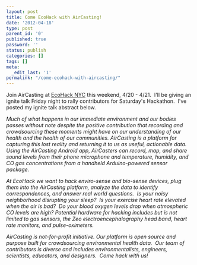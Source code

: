 ```yaml
---
layout: post
title: Come EcoHack with AirCasting!
date: '2012-04-18'
type: post
parent_id: '0'
published: true
password: ''
status: publish
categories: []
tags: []
meta:
  _edit_last: '1'
permalink: "/come-ecohack-with-aircasting/"
---
```

<p>Join AirCasting at <a href="http://www.ecohacknyc.org/" target="_blank">EcoHack NYC</a> this weekend, 4/20 - 4/21.  I'll be giving an ignite talk Friday night to rally contributors for Saturday's Hackathon.  I've posted my ignite talk abstract below.</p>
<p><em>Much of what happens in our immediate environment and our bodies passes without note despite the positive contribution that recording and crowdsourcing these moments might have on our understanding of our health and the health of our communities. AirCasting is a platform for capturing this lost reality and returning it to us as useful, actionable data.  Using the AirCasting Android app, AirCasters can record, map, and share sound levels from their phone microphone and temperature, humidity, and CO gas concentrations from a handheld Arduino-powered sensor package. </em></p>
<p><em>At EcoHack we want to hack enviro-sense and bio-sense devices, plug them into the AirCasting platform, analyze the data to identify correspondences, and answer real world questions.  Is your noisy neighborhood disrupting your sleep?  Is your exercise heart rate elevated when the air is bad?  Do your blood oxygen levels drop when atmospheric CO levels are high? Potential hardware for hacking includes but is not limited to gas sensors, the Zeo electroencephalography head band, heart rate monitors, and pulse-oximeters.   </em></p>
<p><em>AirCasting is not-for-profit initiative. Our platform is open source and purpose built for crowdsourcing environmental health data.  Our team of contributors is diverse and includes environmentalists, engineers, scientists, educators, and designers.  Come hack with us!</em></p>
